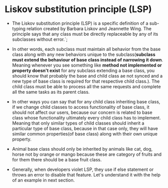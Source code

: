 # Liskov substitution principle (LSP) #

- The Liskov substitution principle (LSP) is a specific definition of a sub-typing relation created by
  Barbara Liskov and Jeannette Wing. The principle says that any class must be directly replaceable by any
  of its subclasses without error.`;

- In other words, each subclass must maintain all behavior from the base class along with any new behaviors unique to
  the subclass(**subclass must extend the behaviour of base class instead of narrowing it down**. Meaning
  whenever you see something like **method not implemented or property doesn't exist** for any subclass extending a base
  class, you should know that probably the base and child class ae not synced and a new type of base class is required
  for that respective child class.). The child
  class must be able to process all the same requests and complete all the
  same tasks as its parent class.

- In other ways you can say that for any child class inheriting base class, if we change child classes to access
  functionality of base class, it should not affect our users, because our concern is related to base class
  whose functionality ultimately every child class has to implement.
  Meaning that only similar types of child classes should inherit a particular type of base class, because
  in that case only, they will have similar common properties(of base class) along with their own unique property.

- Animal base class should only be inherited by animals like cat, dog, horse not by orange or mango because
  these are category of fruits and for them there should be a base fruit class.

- Generally, when developers violet LSP, they use if else statement or throws an error to disable that feature.
  Let's understand it with the help of an example in next section.
